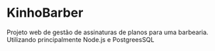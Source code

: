 # KinhoBarber
Projeto web de gestão de assinaturas de planos para uma barbearia. Utilizando principalmente Node.js e PostgreesSQL
